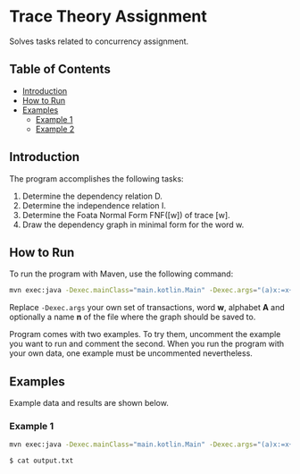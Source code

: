 # Trace Theory Assignment

Solves tasks related to concurrency assignment.

## Table of Contents

- [Introduction](#introduction)
- [How to Run](#how-to-run)
- [Examples](#examples)
    - [Example 1](#example-1)
    - [Example 2](#example-2)

## Introduction

The program accomplishes the following tasks:

1. Determine the dependency relation D.
2. Determine the independence relation I.
3. Determine the Foata Normal Form FNF([w]) of trace [w].
4. Draw the dependency graph in minimal form for the word w.

## How to Run

To run the program with Maven, use the following command:

```bash
mvn exec:java -Dexec.mainClass="main.kotlin.Main" -Dexec.args="(a)x:=x+1 (b)y:=y+2z (c)x:=3x+z (d)w:=w+v (e)z:=y-z (f)v:=x+v A={a,b,c,d,e,f} w=acdcfbbe n=example3"
```
Replace `-Dexec.args` your own set of transactions, word **w**, alphabet **A** and optionally a name **n** of the file where the graph should be saved to.

Program comes with two examples. To try them, uncomment the example you want to run and comment the second. When you run the program with your own data, one example must be uncommented nevertheless.

## Examples

Example data and results are shown below.

### Example 1
```bash
mvn exec:java -Dexec.mainClass="main.kotlin.Main" -Dexec.args="(a)x:=x+y (b)y:=y+2z (c)x:=3x+z (d)z:=y-z A={a,b,c,d} w=baadcb n=example1"
```

```bash
$ cat output.txt
```
